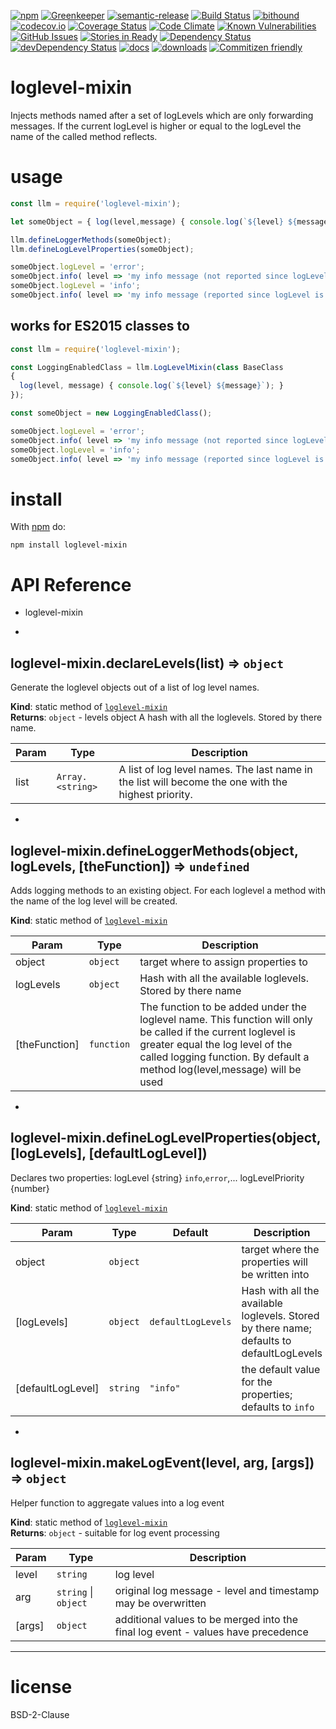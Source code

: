 [![npm](https://img.shields.io/npm/v/loglevel-mixin.svg)](https://www.npmjs.com/package/loglevel-mixin)
[![Greenkeeper](https://badges.greenkeeper.io/arlac77/loglevel-mixin.svg)](https://greenkeeper.io/)
[![semantic-release](https://img.shields.io/badge/%20%20%F0%9F%93%A6%F0%9F%9A%80-semantic--release-e10079.svg)](https://github.com/arlac77/loglevel-mixin)
[![Build Status](https://secure.travis-ci.org/arlac77/loglevel-mixin.png)](http://travis-ci.org/arlac77/loglevel-mixin)
[![bithound](https://www.bithound.io/github/arlac77/loglevel-mixin/badges/score.svg)](https://www.bithound.io/github/arlac77/loglevel-mixin)
[![codecov.io](http://codecov.io/github/arlac77/loglevel-mixin/coverage.svg?branch=master)](http://codecov.io/github/arlac77/loglevel-mixin?branch=master)
[![Coverage Status](https://coveralls.io/repos/arlac77/loglevel-mixin/badge.svg)](https://coveralls.io/r/arlac77/loglevel-mixin)
[![Code Climate](https://codeclimate.com/github/arlac77/loglevel-mixin/badges/gpa.svg)](https://codeclimate.com/github/arlac77/loglevel-mixin)
[![Known Vulnerabilities](https://snyk.io/test/github/arlac77/loglevel-mixin/badge.svg)](https://snyk.io/test/github/arlac77/loglevel-mixin)
[![GitHub Issues](https://img.shields.io/github/issues/arlac77/loglevel-mixin.svg?style=flat-square)](https://github.com/arlac77/loglevel-mixin/issues)
[![Stories in Ready](https://badge.waffle.io/arlac77/loglevel-mixin.svg?label=ready&title=Ready)](http://waffle.io/arlac77/loglevel-mixin)
[![Dependency Status](https://david-dm.org/arlac77/loglevel-mixin.svg)](https://david-dm.org/arlac77/loglevel-mixin)
[![devDependency Status](https://david-dm.org/arlac77/loglevel-mixin/dev-status.svg)](https://david-dm.org/arlac77/loglevel-mixin#info=devDependencies)
[![docs](http://inch-ci.org/github/arlac77/loglevel-mixin.svg?branch=master)](http://inch-ci.org/github/arlac77/loglevel-mixin)
[![downloads](http://img.shields.io/npm/dm/loglevel-mixin.svg?style=flat-square)](https://npmjs.org/package/loglevel-mixin)
[![Commitizen friendly](https://img.shields.io/badge/commitizen-friendly-brightgreen.svg)](http://commitizen.github.io/cz-cli/)

loglevel-mixin
==============

Injects methods named after a set of logLevels which are only forwarding messages.
If the current logLevel is higher or equal to the logLevel the name of the called method reflects.


usage
=====

```javascript
const llm = require('loglevel-mixin');

let someObject = { log(level,message) { console.log(`${level} ${message}`); } };

llm.defineLoggerMethods(someObject);
llm.defineLogLevelProperties(someObject);

someObject.logLevel = 'error';
someObject.info( level => 'my info message (not reported since logLevel is error)')
someObject.logLevel = 'info';
someObject.info( level => 'my info message (reported since logLevel is now info)')
```

works for ES2015 classes to
---------------------------

```javascript
const llm = require('loglevel-mixin');

const LoggingEnabledClass = llm.LogLevelMixin(class BaseClass
{
  log(level, message) { console.log(`${level} ${message}`); }
});

const someObject = new LoggingEnabledClass();

someObject.logLevel = 'error';
someObject.info( level => 'my info message (not reported since logLevel is error)')
someObject.logLevel = 'info';
someObject.info( level => 'my info message (reported since logLevel is now info)')
```

install
=======

With [npm](http://npmjs.org) do:

```shell
npm install loglevel-mixin
```

# API Reference
- loglevel-mixin

* <a name="module_loglevel-mixin.declareLevels"></a>

## loglevel-mixin.declareLevels(list) ⇒ <code>object</code>
Generate the loglevel objects out of a list of log level names.

**Kind**: static method of [<code>loglevel-mixin</code>](#module_loglevel-mixin)  
**Returns**: <code>object</code> - levels object A hash with all the loglevels. Stored by there name.  

| Param | Type | Description |
| --- | --- | --- |
| list | <code>Array.&lt;string&gt;</code> | A list of log level names. The last name in the list will become the one with the highest priority. |


* <a name="module_loglevel-mixin.defineLoggerMethods"></a>

## loglevel-mixin.defineLoggerMethods(object, logLevels, [theFunction]) ⇒ <code>undefined</code>
Adds logging methods to an existing object.
For each loglevel a method with the name of the log level will be created.

**Kind**: static method of [<code>loglevel-mixin</code>](#module_loglevel-mixin)  

| Param | Type | Description |
| --- | --- | --- |
| object | <code>object</code> | target where to assign properties to |
| logLevels | <code>object</code> | Hash with all the available loglevels. Stored by there name |
| [theFunction] | <code>function</code> | The function to be added under the loglevel name.        This function will only be called if the current loglevel is greater equal        the log level of the called logging function.        By default a method log(level,message) will be used |


* <a name="module_loglevel-mixin.defineLogLevelProperties"></a>

## loglevel-mixin.defineLogLevelProperties(object, [logLevels], [defaultLogLevel])
Declares two properties:
 logLevel {string} `info`,`error`,...
 logLevelPriority {number}

**Kind**: static method of [<code>loglevel-mixin</code>](#module_loglevel-mixin)  

| Param | Type | Default | Description |
| --- | --- | --- | --- |
| object | <code>object</code> |  | target where the properties will be written into |
| [logLevels] | <code>object</code> | <code>defaultLogLevels</code> | Hash with all the available loglevels. Stored by there name; defaults to defaultLogLevels |
| [defaultLogLevel] | <code>string</code> | <code>&quot;info&quot;</code> | the default value for the properties; defaults to `info` |


* <a name="module_loglevel-mixin.makeLogEvent"></a>

## loglevel-mixin.makeLogEvent(level, arg, [args]) ⇒ <code>object</code>
Helper function to aggregate values into a log event

**Kind**: static method of [<code>loglevel-mixin</code>](#module_loglevel-mixin)  
**Returns**: <code>object</code> - suitable for log event processing  

| Param | Type | Description |
| --- | --- | --- |
| level | <code>string</code> | log level |
| arg | <code>string</code> \| <code>object</code> | original log message - level and timestamp may be overwritten |
| [args] | <code>object</code> | additional values to be merged into the final log event - values have precedence |


* * *

license
=======

BSD-2-Clause
